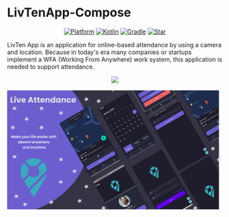 # LivTenApp-Compose

<p align="center">
  <a href="http://developer.android.com/index.html"><img alt="Platform" src="https://img.shields.io/badge/platform-Android-green.svg"></a>
  <a href="http://kotlinlang.org"><img alt="Kotlin" src="https://img.shields.io/badge/kotlin-1.6.10-blue.svg"></a>
  <a href="https://developer.android.com/studio/releases/gradle-plugin"><img alt="Gradle" src="https://img.shields.io/badge/gradle-7.4.0-yellow.svg"></a>
  <a href="https://github.com/https://github.com/HariAgus/LivTenApp-Compose/"><img alt="Star" src="https://img.shields.io/github/stars/HariAgus/GroceriesApp-Compose"></a>
</p>

LivTen App is an application for online-based attendance by using a camera and location. Because in today's era many companies or startups implement a WFA (Working From Anywhere) work system, this application is needed to support attendance.

<p align="center">
<img src="assets/jetpack_compose_logo.png"/>
</p>

<p align="center">
  <img src="assets/Cover Live Attendance.png"/>
</p>

